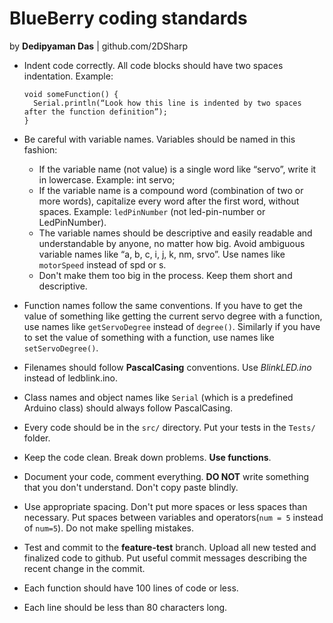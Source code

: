 # BlueBerry coding standards
by **Dedipyaman Das** | github.com/2DSharp


* Indent code correctly. All code blocks should have two spaces indentation. Example: 

      void someFunction() {
        Serial.println(“Look how this line is indented by two spaces after the function definition”);
      }
* Be careful with variable names. Variables should be named in this fashion:
   * If the variable name (not value) is a single word like “servo”, write it in lowercase. Example: int servo;
   * If the variable name is a compound word (combination of two or more words), capitalize every word after the first word, without spaces. Example: ```ledPinNumber``` (not led-pin-number or LedPinNumber).
   * The variable names should be descriptive and easily readable and understandable by anyone, no matter how big. Avoid ambiguous variable names like “a, b, c, i, j, k, nm, srvo”. Use names like ```motorSpeed``` instead of spd or s.
   * Don't make them too big in the process. Keep them short and descriptive. 
* Function names follow the same conventions. If you have to get the value of something like getting the current servo degree with a function, use names like ```getServoDegree``` instead of ```degree()```. Similarly if you have to set the value of something with a function, use names like ```setServoDegree()```.
* Filenames should follow **PascalCasing** conventions. Use *BlinkLED.ino* instead of ledblink.ino.
* Class names and object names like ```Serial``` (which is a predefined Arduino class) should always follow PascalCasing. 
* Every code should be in the ```src/``` directory. Put your tests in the ```Tests/``` folder. 
* Keep the code clean. Break down problems. **Use functions**. 
* Document your code, comment everything. **DO NOT** write something that you don't understand. Don't copy paste blindly. 
* Use appropriate spacing. Don't put more spaces or less spaces than necessary. Put spaces between variables and operators(```num = 5``` instead of ```num=5```). Do not make spelling mistakes. 
* Test and commit to the **feature-test** branch. Upload all new tested and finalized code to github. Put useful commit messages describing the recent change in the commit. 
* Each function should have 100 lines of code or less. 
* Each line should be less than 80 characters long.
